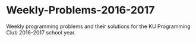# Weekly-Problems-2016-2017
Weekly programming problems and their solutions for the KU Programming Club 2016-2017 school year.
